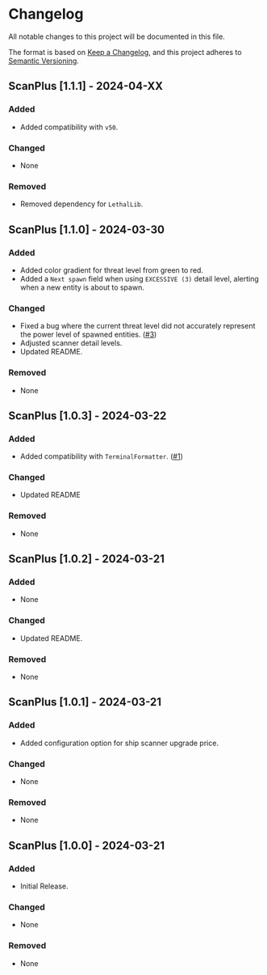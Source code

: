 # Changelog

All notable changes to this project will be documented in this file.

The format is based on [Keep a Changelog](https://keepachangelog.com/en/1.1.0/),
and this project adheres to [Semantic Versioning](https://semver.org/spec/v2.0.0.html).

## ScanPlus [1.1.1] - 2024-04-XX

### Added

- Added compatibility with `v50`.

### Changed

- None

### Removed

- Removed dependency for `LethalLib`.

## ScanPlus [1.1.0] - 2024-03-30

### Added

- Added color gradient for threat level from green to red.
- Added a `Next spawn` field when using `EXCESSIVE (3)` detail level, alerting when a new entity is about to spawn.

### Changed

- Fixed a bug where the current threat level did not accurately represent the power level of spawned entities. ([#3](https://github.com/AidanTweedy/scanplus/issues/3))
- Adjusted scanner detail levels.
- Updated README.

### Removed

- None

## ScanPlus [1.0.3] - 2024-03-22

### Added

- Added compatibility with `TerminalFormatter`. ([#1](https://github.com/AidanTweedy/scanplus/issues/1))

### Changed

- Updated README

### Removed

- None

## ScanPlus [1.0.2] - 2024-03-21

### Added

- None

### Changed

- Updated README.

### Removed

- None

## ScanPlus [1.0.1] - 2024-03-21

### Added

- Added configuration option for ship scanner upgrade price.

### Changed

- None

### Removed

- None

## ScanPlus [1.0.0] - 2024-03-21

### Added

- Initial Release.

### Changed

- None

### Removed

- None
